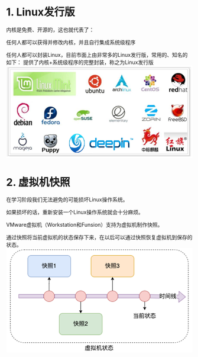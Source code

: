 # 1. Linux发行版
内核是免费、开源的，这也就代表了：

任何人都可以获得并修改内核，并且自行集成系统级程序

任何人都可以封装Linux，目前市面上由非常多的Linux发行版，常用的、知名的如下：
提供了内核+系统级程序的完整封装，称之为Linux发行版
![Linux发行版](attachments/20230428111948.png)


# 2. 虚拟机快照

在学习阶段我们无法避免的可能损坏Linux操作系统。

如果损坏的话，重新安装一个Linux操作系统就会十分麻烦。

VMware虚拟机（Workstation和Funsion）支持为虚拟机制作快照。

通过快照将当前虚拟机的状态保存下来，在以后可以通过快照恢复虚拟机到保存的状态。
![虚拟机快照](attachments/20230428112027.png)